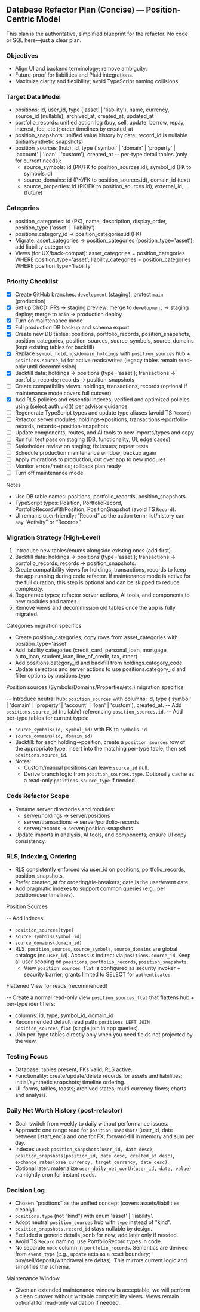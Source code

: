 ## Database Refactor Plan (Concise) — Position-Centric Model

This plan is the authoritative, simplified blueprint for the refactor. No code or SQL here—just a clear plan.

### Objectives

- Align UI and backend terminology; remove ambiguity.
- Future‑proof for liabilities and Plaid integrations.
- Maximize clarity and flexibility; avoid TypeScript naming collisions.

### Target Data Model

- positions: id, user_id, type ('asset' | 'liability'), name, currency, source_id (nullable), archived_at, created_at, updated_at
- portfolio_records: unified action log (buy, sell, update, borrow, repay, interest, fee, etc.); order timelines by created_at
- position_snapshots: unified value history by date; record_id is nullable (initial/synthetic snapshots)
- position_sources (hub): id, type ('symbol' | 'domain' | 'property' | 'account' | 'loan' | 'custom'), created_at
  -- per-type detail tables (only for current needs):
  - source_symbols: id (PK/FK to position_sources.id), symbol_id (FK to symbols.id)
  - source_domains: id (PK/FK to position_sources.id), domain_id (text)
  - source_properties: id (PK/FK to position_sources.id), external_id, ... (future)

### Categories

- position_categories: id (PK), name, description, display_order, position_type ('asset' | 'liability')
- positions.category_id → position_categories.id (FK)
- Migrate: asset_categories → position_categories (position_type='asset'); add liability categories
- Views (for UX/back-compat): asset_categories = position_categories WHERE position_type='asset'; liability_categories = position_categories WHERE position_type='liability'

### Priority Checklist

- [x] Create GitHub branches: `development` (staging), protect `main` (production)
- [x] Set up CI/CD: PRs → staging preview; merge to `development` → staging deploy; merge to `main` → production deploy
- [x] Turn on maintenance mode
- [x] Full production DB backup and schema export
- [x] Create new DB tables: positions, portfolio_records, position_snapshots, position_categories, position_sources, source_symbols, source_domains (kept existing tables for backfill)
- [x] Replace `symbol_holdings`/`domain_holdings` with `position_sources` hub + `positions.source_id` for active reads/writes (legacy tables remain read-only until decommission)
- [x] Backfill data: holdings → positions (type='asset'); transactions → portfolio_records; records → position_snapshots
- [ ] Create compatibility views: holdings, transactions, records (optional if maintenance mode covers full cutover)
- [x] Add RLS policies and essential indexes; verified and optimized policies using (select auth.uid()) per advisor guidance
- [ ] Regenerate TypeScript types and update type aliases (avoid TS `Record`)
- [ ] Refactor server modules: holdings→positions, transactions→portfolio-records, records→position-snapshots
- [ ] Update components, routes, and AI tools to new imports/types and copy
- [ ] Run full test pass on staging (DB, functionality, UI, edge cases)
- [ ] Stakeholder review on staging; fix issues; repeat tests
- [ ] Schedule production maintenance window; backup again
- [ ] Apply migrations to production; cut over app to new modules
- [ ] Monitor errors/metrics; rollback plan ready
- [ ] Turn off maintenance mode

Notes

- Use DB table names: positions, portfolio_records, position_snapshots.
- TypeScript types: Position, PortfolioRecord, PortfolioRecordWithPosition, PositionSnapshot (avoid TS `Record`).
- UI remains user‑friendly: “Record” as the action term; list/history can say “Activity” or “Records”.

### Migration Strategy (High‑Level)

1. Introduce new tables/enums alongside existing ones (add‑first).
2. Backfill data: holdings → positions (type='asset'); transactions → portfolio_records; records → position_snapshots.
3. Create compatibility views for holdings, transactions, records to keep the app running during code refactor. If maintenance mode is active for the full duration, this step is optional and can be skipped to reduce complexity.
4. Regenerate types; refactor server actions, AI tools, and components to new modules and names.
5. Remove views and decommission old tables once the app is fully migrated.

Categories migration specifics

- Create position_categories; copy rows from asset_categories with position_type='asset'
- Add liability categories (credit_card, personal_loan, mortgage, auto_loan, student_loan, line_of_credit, tax, other)
- Add positions.category_id and backfill from holdings.category_code
- Update selectors and server actions to use positions.category_id and filter options by positions.type

Position sources (Symbols/Domains/Properties/etc.) migration specifics

-- Introduce neutral hub: `position_sources` with columns: id, type ('symbol' | 'domain' | 'property' | 'account' | 'loan' | 'custom'), created_at.
-- Add `positions.source_id` (nullable) referencing `position_sources.id`.
-- Add per-type tables for current types:

- `source_symbols(id, symbol_id)` with FK to `symbols.id`
- `source_domains(id, domain_id)`
- Backfill: for each holding→position, create a `position_sources` row of the appropriate type, insert into the matching per-type table, then set `positions.source_id`.
- Notes:
  - Custom/manual positions can leave `source_id` null.
  - Derive branch logic from `position_sources.type`. Optionally cache as a read-only `positions.source_type` if needed.

### Code Refactor Scope

- Rename server directories and modules:
  - server/holdings → server/positions
  - server/transactions → server/portfolio-records
  - server/records → server/position-snapshots
- Update imports in analysis, AI tools, and components; ensure UI copy consistency.

### RLS, Indexing, Ordering

- RLS consistently enforced via user_id on positions, portfolio_records, position_snapshots.
- Prefer created_at for ordering/tie‑breakers; date is the user/event date.
- Add pragmatic indexes to support common queries (e.g., per position/user timelines).

Position Sources

-- Add indexes:

- `position_sources(type)`
- `source_symbols(symbol_id)`
- `source_domains(domain_id)`
- RLS: `position_sources`, `source_symbols`, `source_domains` are global catalogs (no `user_id`). Access is indirect via `positions.source_id`. Keep all user scoping on `positions`, `portfolio_records`, `position_snapshots`.
  - View `position_sources_flat` is configured as security invoker + security barrier; grants limited to SELECT for `authenticated`.

Flattened View for reads (recommended)

-- Create a normal read-only view `position_sources_flat` that flattens hub + per-type identifiers:

- columns: id, type, symbol_id, domain_id
- Recommended default read path: `positions LEFT JOIN position_sources_flat` (single join in app queries).
- Join per-type tables directly only when you need fields not projected by the view.

### Testing Focus

- Database: tables present, FKs valid, RLS active.
- Functionality: create/update/delete records for assets and liabilities; initial/synthetic snapshots; timeline ordering.
- UI: forms, tables, toasts; archived states; multi‑currency flows; charts and analysis.

### Daily Net Worth History (post-refactor)

- Goal: switch from weekly to daily without performance issues.
- Approach: one range read for `position_snapshots` (user_id, date between [start,end]) and one for FX; forward-fill in memory and sum per day.
- Indexes used: `position_snapshots(user_id, date desc)`, `position_snapshots(position_id, date desc, created_at desc)`, `exchange_rates(base_currency, target_currency, date desc)`.
- Optional later: materialize `user_daily_net_worth(user_id, date, value)` via nightly cron for instant reads.

### Decision Log

- Chosen “positions” as the unified concept (covers assets/liabilities cleanly).
- `positions.type` (not “kind”) with enum 'asset' | 'liability'.
- Adopt neutral `position_sources` hub with `type` instead of "kind".
- `position_snapshots.record_id` stays nullable by design.
- Excluded a generic details jsonb for now; add later only if needed.
- Avoid TS `Record` naming; use PortfolioRecord types in code.
- No separate `mode` column in `portfolio_records`. Semantics are derived from `event_type` (e.g., `update` acts as a reset boundary; buy/sell/deposit/withdrawal are deltas). This mirrors current logic and simplifies the schema.

Maintenance Window

- Given an extended maintenance window is acceptable, we will perform a clean cutover without writable compatibility views. Views remain optional for read-only validation if needed.
